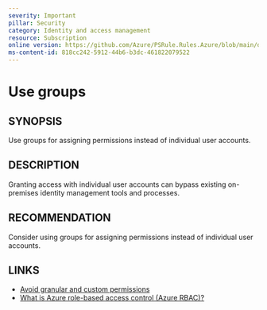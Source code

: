 ```yaml
---
severity: Important
pillar: Security
category: Identity and access management
resource: Subscription
online version: https://github.com/Azure/PSRule.Rules.Azure/blob/main/docs/en/rules/Azure.RBAC.UseGroups.md
ms-content-id: 818cc242-5912-44b6-b3dc-461822079522
---
```


# Use groups

## SYNOPSIS

Use groups for assigning permissions instead of individual user accounts.

## DESCRIPTION

Granting access with individual user accounts can bypass existing on-premises identity management tools and processes.

## RECOMMENDATION

Consider using groups for assigning permissions instead of individual user accounts.

## LINKS

- [Avoid granular and custom permissions](https://docs.microsoft.com/azure/architecture/framework/security/design-admins#avoid-granular-and-custom-permissions)
- [What is Azure role-based access control (Azure RBAC)?](https://docs.microsoft.com/azure/role-based-access-control/overview)
